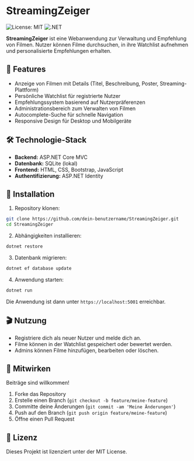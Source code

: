 # StreamingZeiger

![License: MIT](https://img.shields.io/badge/License-MIT-yellow.svg)
![.NET](https://img.shields.io/badge/.NET-8-blue)

**StreamingZeiger** ist eine Webanwendung zur Verwaltung und Empfehlung von Filmen. Nutzer können Filme durchsuchen, in ihre Watchlist aufnehmen und personalisierte Empfehlungen erhalten.

## 🌟 Features

- Anzeige von Filmen mit Details (Titel, Beschreibung, Poster, Streaming-Plattform)  
- Persönliche Watchlist für registrierte Nutzer  
- Empfehlungssystem basierend auf Nutzerpräferenzen  
- Administrationsbereich zum Verwalten von Filmen  
- Autocomplete-Suche für schnelle Navigation  
- Responsive Design für Desktop und Mobilgeräte

## 🛠️ Technologie-Stack

- **Backend:** ASP.NET Core MVC  
- **Datenbank:** SQLite (lokal)  
- **Frontend:** HTML, CSS, Bootstrap, JavaScript  
- **Authentifizierung:** ASP.NET Identity

## 🚀 Installation

1. Repository klonen:

```bash
git clone https://github.com/dein-benutzername/StreamingZeiger.git
cd StreamingZeiger
```

2. Abhängigkeiten installieren:

```bash
dotnet restore
```

3. Datenbank migrieren:

```bash
dotnet ef database update
```

4. Anwendung starten:

```bash
dotnet run
```

Die Anwendung ist dann unter `https://localhost:5001` erreichbar.

## 🎬 Nutzung

- Registriere dich als neuer Nutzer und melde dich an.  
- Filme können in der Watchlist gespeichert oder bewertet werden.  
- Admins können Filme hinzufügen, bearbeiten oder löschen.

## 🤝 Mitwirken

Beiträge sind willkommen!  
1. Forke das Repository  
2. Erstelle einen Branch (`git checkout -b feature/meine-feature`)  
3. Committe deine Änderungen (`git commit -am 'Meine Änderungen'`)  
4. Push auf den Branch (`git push origin feature/meine-feature`)  
5. Öffne einen Pull Request

## 📄 Lizenz

Dieses Projekt ist lizenziert unter der MIT License.

